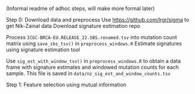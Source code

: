 (Informal readme of adhoc steps, will make more formal later)

Step 0: Download data and preprocess
Use https://github.com/lrgr/sigma to get Nik-Zainal data
Download signature estimation repo

Process `ICGC-BRCA-EU.RELEASE_22.SBS.renamed.tsv` into mutation count matrix using `save_sbs_tsv()` in `preprocess_windows.R`
Estimate signatures using signature estimation tool

Use `sig_est_with_window_tsv()` in `preprocess_windows.R` to obtain a data frame with signature estimates and windowed mutation counts for each sample.
This file is saved in `data/nz_sig_est_and_window_counts.tsv`


Step 1: Feature selection using mutual information



